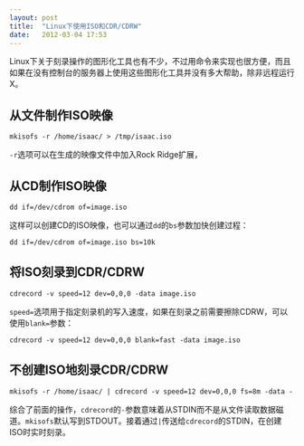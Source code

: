 ```yaml
---
layout: post
title:  "Linux下使用ISO和CDR/CDRW"
date:   2012-03-04 17:53
---
```

Linux下关于刻录操作的图形化工具也有不少，不过用命令来实现也很方便，而且如果在没有控制台的服务器上使用这些图形化工具并没有多大帮助，除非远程运行X。

## 从文件制作ISO映像

```shell
mkisofs -r /home/isaac/ > /tmp/isaac.iso
```
`-r`选项可以在生成的映像文件中加入Rock Ridge扩展，

## 从CD制作ISO映像

```shell
dd if=/dev/cdrom of=image.iso
```
这样可以创建CD的ISO映像，也可以通过`dd`的`bs`参数加快创建过程：
```shell
dd if=/dev/cdrom of=image.iso bs=10k
```

## 将ISO刻录到CDR/CDRW

```shell
cdrecord -v speed=12 dev=0,0,0 -data image.iso
```
`speed=`选项用于指定刻录机的写入速度，如果在刻录之前需要擦除CDRW，可以使用`blank=`参数：
```shell
cdrecord -v speed=12 dev=0,0,0 blank=fast -data image.iso
```

## 不创建ISO地刻录CDR/CDRW

```shell
mkisofs -r /home/isaac/ | cdrecord -v speed=12 dev=0,0,0 fs=8m -data -
```
综合了前面的操作，`cdrecord`的`-`参数意味着从STDIN而不是从文件读取数据磁道。`mkisofs`默认写到STDOUT。接着通过`|`传送给`cdrecord`的STDIN，在创建ISO时实时刻录。
